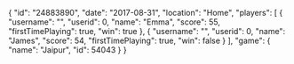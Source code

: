 {
  "id": "24883890",
  "date": "2017-08-31",
  "location": "Home",
  "players": [
    {
      "username": "",
      "userid": 0,
      "name": "Emma",
      "score": 55,
      "firstTimePlaying": true,
      "win": true
    },
    {
      "username": "",
      "userid": 0,
      "name": "James",
      "score": 54,
      "firstTimePlaying": true,
      "win": false
    }
  ],
  "game": {
    "name": "Jaipur",
    "id": 54043
  }
}
